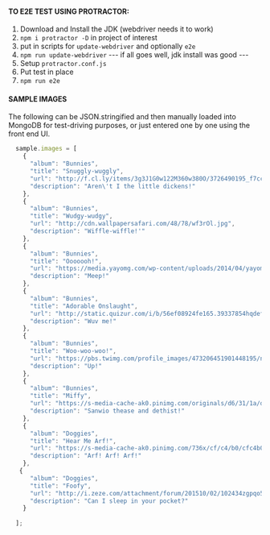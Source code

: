#### TO E2E TEST USING PROTRACTOR:

1. Download and Install the JDK (webdriver needs it to work)
2. `npm i protractor -D` in project of interest
3. put in scripts for `update-webdriver` and optionally `e2e`
4. `npm run update-webdriver`
--- if all goes well, jdk install was good ---
5. Setup `protractor.conf.js`
6. Put test in place
7. `npm run e2e`


#### SAMPLE IMAGES
The following can be JSON.stringified and then manually loaded into MongoDB for test-driving purposes, or just entered one by one using the front end UI.

```javascript
  sample.images = [
    { 
      "album": "Bunnies",
      "title": "Snuggly-wuggly", 
      "url": "http://f.cl.ly/items/3g3J1G0w122M360w380O/3726490195_f7cc75d377_o.jpg", 
      "description": "Aren\'t I the little dickens!"
    },
    { 
      "album": "Bunnies",
      "title": "Wudgy-wudgy", 
      "url": "http://cdn.wallpapersafari.com/48/78/wf3rOl.jpg", 
      "description": "Wiffle-wiffle!'"
    },
    { 
      "album": "Bunnies",
      "title": "Ooooooh!", 
      "url": "https://media.yayomg.com/wp-content/uploads/2014/04/yayomg-tiny-bunny.png", 
      "description": "Meep!" 
    },
    { 
      "album": "Bunnies",
      "title": "Adorable Onslaught", 
      "url": "http://static.quizur.com/i/b/56ef08924fe165.39337854hqdefault.jpg", 
      "description": "Wuv me!" 
    },
    { 
      "album": "Bunnies",
      "title": "Woo-woo-woo!", 
      "url": "https://pbs.twimg.com/profile_images/473206451901448195/nVx4QaHn.jpeg", 
      "description": "Up!" 
    },
    { 
      "album": "Bunnies",
      "title": "Miffy", 
      "url": "https://s-media-cache-ak0.pinimg.com/originals/d6/31/1a/d6311ab5afd4f13169ba15ecf0d16f72.jpg", 
      "description": "Sanwio thease and dethist!" 
    },
    { 
      "album": "Doggies",
      "title": "Hear Me Arf!", 
      "url": "https://s-media-cache-ak0.pinimg.com/736x/cf/c4/b0/cfc4b0c01adf5b211a403049c033c1c9.jpg", 
      "description": "Arf! Arf! Arf!" 
    },
   { 
      "album": "Doggies",
      "title": "Foofy", 
      "url": "http://i.zeze.com/attachment/forum/201510/02/102434zgpqo5tsgghfjmjo.jpeg", 
      "description": "Can I sleep in your pocket?" 
    }
  
  ];

```